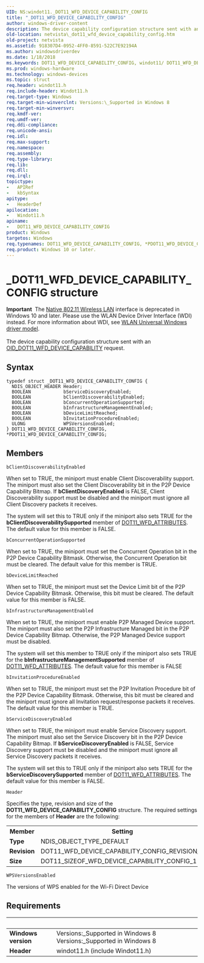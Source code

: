 ```yaml
---
UID: NS:windot11._DOT11_WFD_DEVICE_CAPABILITY_CONFIG
title: "_DOT11_WFD_DEVICE_CAPABILITY_CONFIG"
author: windows-driver-content
description: The device capability configuration structure sent with an OID_DOT11_WFD_DEVICE_CAPABILITY request.
old-location: netvista\_dot11_wfd_device_capability_config.htm
old-project: netvista
ms.assetid: 918307D4-0952-4FF0-8591-522C7E92194A
ms.author: windowsdriverdev
ms.date: 1/18/2018
ms.keywords: DOT11_WFD_DEVICE_CAPABILITY_CONFIG, windot11/ DOT11_WFD_DEVICE_CAPABILITY_CONFIG, windot11/PDOT11_WFD_DEVICE_CAPABILITY_CONFIG, _DOT11_WFD_DEVICE_CAPABILITY_CONFIG, DOT11_WFD_DEVICE_CAPABILITY_CONFIG structure [Network Drivers Starting with Windows Vista], netvista._dot11_wfd_device_capability_config, *PDOT11_WFD_DEVICE_CAPABILITY_CONFIG, PDOT11_WFD_DEVICE_CAPABILITY_CONFIG, PDOT11_WFD_DEVICE_CAPABILITY_CONFIG structure pointer [Network Drivers Starting with Windows Vista]
ms.prod: windows-hardware
ms.technology: windows-devices
ms.topic: struct
req.header: windot11.h
req.include-header: Windot11.h
req.target-type: Windows
req.target-min-winverclnt: Versions:\_Supported in Windows 8
req.target-min-winversvr: 
req.kmdf-ver: 
req.umdf-ver: 
req.ddi-compliance: 
req.unicode-ansi: 
req.idl: 
req.max-support: 
req.namespace: 
req.assembly: 
req.type-library: 
req.lib: 
req.dll: 
req.irql: 
topictype:
-	APIRef
-	kbSyntax
apitype:
-	HeaderDef
apilocation:
-	Windot11.h
apiname:
-	DOT11_WFD_DEVICE_CAPABILITY_CONFIG
product: Windows
targetos: Windows
req.typenames: DOT11_WFD_DEVICE_CAPABILITY_CONFIG, *PDOT11_WFD_DEVICE_CAPABILITY_CONFIG
req.product: Windows 10 or later.
---
```


# _DOT11_WFD_DEVICE_CAPABILITY_CONFIG structure
<div class="alert"><b>Important</b>  The <a href="https://msdn.microsoft.com/library/windows/hardware/ff560689">Native 802.11 Wireless LAN</a> interface is deprecated in Windows 10 and later. Please use the WLAN Device Driver Interface (WDI) instead. For more information about WDI, see <a href="https://msdn.microsoft.com/6EF92E34-7BC9-465E-B05D-2BCB29165A18">WLAN Universal Windows driver model</a>.</div><div> </div>The device capability configuration structure sent with an <a href="https://msdn.microsoft.com/library/windows/hardware/hh451792">OID_DOT11_WFD_DEVICE_CAPABILITY</a> request.

## Syntax
````
typedef struct _DOT11_WFD_DEVICE_CAPABILITY_CONFIG {
  NDIS_OBJECT_HEADER Header;
  BOOLEAN            bServiceDiscoveryEnabled;
  BOOLEAN            bClientDiscoverabilityEnabled;
  BOOLEAN            bConcurrentOperationSupported;
  BOOLEAN            bInfrastructureManagementEnabled;
  BOOLEAN            bDeviceLimitReached;
  BOOLEAN            bInvitationProcedureEnabled;
  ULONG              WPSVersionsEnabled;
} DOT11_WFD_DEVICE_CAPABILITY_CONFIG, *PDOT11_WFD_DEVICE_CAPABILITY_CONFIG;
````

## Members


`bClientDiscoverabilityEnabled`

When set to TRUE, the miniport must enable Client Discoverability support. The miniport must also set the Client Discoverability bit in the P2P Device Capability Bitmap. If <b>bClientDiscoveryEnabled</b> is FALSE,  Client Discoverability support must be disabled and the miniport must ignore all Client Discovery packets it receives.

The system will set this to TRUE only if the miniport also sets TRUE for the <b>bClientDiscoverabilitySupported</b> member of <a href="..\windot11\ns-windot11-_dot11_wfd_attributes.md">DOT11_WFD_ATTRIBUTES</a>. The default value for this member is FALSE.

`bConcurrentOperationSupported`

When set to TRUE, the miniport must set the Concurrent Operation bit in the P2P Device Capability Bitmask. Otherwise, the Concurrent Operation bit must be cleared. The default value for this member is TRUE.

`bDeviceLimitReached`

When set to TRUE, the miniport must set the Device Limit bit of the P2P Device Capability Bitmask. Otherwise, this bit must be cleared. The default value for this member is FALSE.

`bInfrastructureManagementEnabled`

When set to TRUE, the miniport must enable P2P Managed Device support. The miniport must also set the P2P Infrastructure Managed bit in the P2P Device Capability Bitmap. Otherwise, the P2P Managed Device support must be disabled.

The system will set this member to TRUE only if the miniport also sets TRUE for the  <b>bInfrastructureManagementSupported</b> member of <a href="..\windot11\ns-windot11-_dot11_wfd_attributes.md">DOT11_WFD_ATTRIBUTES</a>. The default value for this member is FALSE

`bInvitationProcedureEnabled`

When set to TRUE, the miniport must set the P2P Invitation Procedure bit of the P2P Device Capability Bitmask. Otherwise, this bit must be cleared and the miniport must ignore all Invitation request/response packets it receives. The default value for this member is TRUE.

`bServiceDiscoveryEnabled`

When set to TRUE, the miniport must enable Service Discovery support. The miniport must also set the Service Discovery bit in the P2P Device Capability Bitmap. If <b>bServiceDiscoveryEnabled</b> is FALSE, Service Discovery support must be disabled and the miniport must ignore all Service Discovery packets it receives.

 The system will set this to TRUE only if the miniport also sets TRUE for the <b>bServiceDiscoverySupported</b> member of <a href="..\windot11\ns-windot11-_dot11_wfd_attributes.md">DOT11_WFD_ATTRIBUTES</a>. The default value for this member is FALSE.

`Header`

Specifies the type, revision and size of the <b>DOT11_WFD_DEVICE_CAPABILITY_CONFIG</b> structure. The required settings for the members of <b>Header</b> are the following:
<table>
<tr>
<th>Member</th>
<th>Setting</th>
</tr>
<tr>
<td><b>Type</b></td>
<td>NDIS_OBJECT_TYPE_DEFAULT</td>
</tr>
<tr>
<td><b>Revision</b></td>
<td>DOT11_WFD_DEVICE_CAPABILITY_CONFIG_REVISION_1</td>
</tr>
<tr>
<td><b>Size</b></td>
<td>DOT11_SIZEOF_WFD_DEVICE_CAPABILITY_CONFIG_1</td>
</tr>
</table>

`WPSVersionsEnabled`

The versions of WPS enabled for the Wi-Fi Direct Device


## Requirements
| &nbsp; | &nbsp; |
| ---- |:---- |
| **Windows version** | Versions:\_Supported in Windows 8 Versions:\_Supported in Windows 8 |
| **Header** | windot11.h (include Windot11.h) |